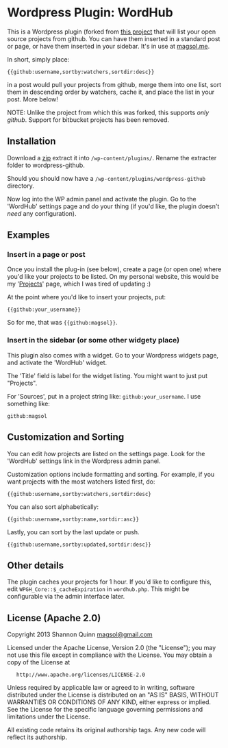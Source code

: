 # Wordpress Plugin: WordHub

This is a Wordpress plugin (forked from [this project](https://github.com/katzgrau/wordpress-github/) that will list your open source projects from github. You can have them inserted in a standard post or page, or have them inserted in your sidebar. It's in use at [magsol.me](http://www.magsol.me/projects).

In short, simply place:

`{{github:username,sortby:watchers,sortdir:desc}}`

in a post would pull your projects from github, merge them into one list, sort them in descending order by watchers, cache it, and place the list in your post. More below!

NOTE: Unlike the project from which this was forked, this supports *only github*. Support for bitbucket projects has been removed.

## Installation

Download a [zip](https://github.com/magsol/wordpress-github/zipball/master) extract it into `/wp-content/plugins/`. Rename the extracter folder to wordpress-github.

Should you should now have a `/wp-content/plugins/wordpress-github` directory.

Now log into the WP admin panel and activate the plugin. Go to the 'WordHub' settings page and do your thing (if you'd like, the plugin doesn't _need_ any configuration).

## Examples

### Insert in a page or post

Once you install the plug-in (see below), create a page (or open one) where you'd like your projects to be listed. On my personal website, this would be my '[Projects](http://www.magsol.me/projects)' page, which I was tired of updating :)

At the point where you'd like to insert your projects, put:

`{{github:your_username}}`

So for me, that was `{{github:magsol}}`.

### Insert in the sidebar (or some other widgety place)

This plugin also comes with a widget. Go to your Wordpress widgets page, and activate the 'WordHub' widget.

The 'Title' field is label for the widget listing. You might want to just put "Projects".

For 'Sources', put in a project string like: `github:your_username`. I use something like:

`github:magsol`

## Customization and Sorting

You can edit _how_ projects are listed on the settings page. Look for the 'WordHub' settings link in the Wordpress admin panel.

Customization options include formatting and sorting. For example, if you want projects with the most watchers listed first, do:

`{{github:username,sortby:watchers,sortdir:desc}`

You can also sort alphabetically:

`{{github:username,sortby:name,sortdir:asc}}`

Lastly, you can sort by the last update or push.

`{{github:username,sortby:updated,sortdir:desc}}`

## Other details

The plugin caches your projects for 1 hour. If you'd like to configure this,
 edit `WPGH_Core::$_cacheExpiration` in `wordhub.php`. This might be
 configurable via the admin interface later.

## License (Apache 2.0)

Copyright 2013 Shannon Quinn <magsol@gmail.com>

   Licensed under the Apache License, Version 2.0 (the "License");
   you may not use this file except in compliance with the License.
   You may obtain a copy of the License at

       http://www.apache.org/licenses/LICENSE-2.0

   Unless required by applicable law or agreed to in writing, software
   distributed under the License is distributed on an "AS IS" BASIS,
   WITHOUT WARRANTIES OR CONDITIONS OF ANY KIND, either express or implied.
   See the License for the specific language governing permissions and
   limitations under the License.

All existing code retains its original authorship tags. Any new code will reflect its authorship.